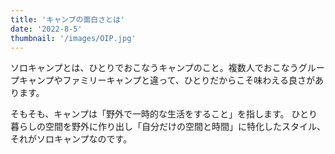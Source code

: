 ```yaml
---
title: 'キャンプの面白さとは'
date: '2022-8-5'
thumbnail: '/images/OIP.jpg'
---
```


ソロキャンプとは、ひとりでおこなうキャンプのこと。複数人でおこなうグループキャンプやファミリーキャンプと違って、ひとりだからこそ味わえる良さがあります。

そもそも、キャンプは「野外で一時的な生活をすること」を指します。
ひとり暮らしの空間を野外に作り出し「自分だけの空間と時間」に特化したスタイル、それがソロキャンプなのです。